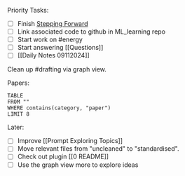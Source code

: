 Priority Tasks:
- [ ] Finish [Stepping Forward](https://docs.google.com/document/d/1XA0Yz3QsmzvsasLehr2GcoZuc5e8lITEUxx00-FyNQA/edit?usp=drive_link)
- [ ] Link associated code to github in ML_learning repo
- [ ] Start work on #energy 
- [ ] Start answering [[Questions]]
- [ ] [[Daily Notes 09112024]]

Clean up #drafting via graph view.

Papers:
```dataview
TABLE
FROM ""
WHERE contains(category, "paper")
LIMIT 8
```

Later:
- [ ] Improve [[Prompt Exploring Topics]]
- [ ] Move relevant files from "uncleaned" to "standardised".
- [ ] Check out plugin [[0 README]]
- [ ] Use the graph view more to explore ideas
